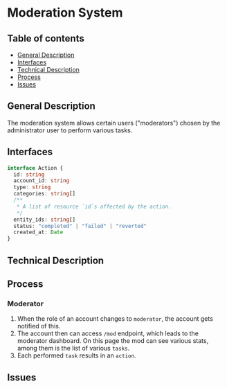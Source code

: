 # Moderation System

## Table of contents
- [General Description](#general-description)
- [Interfaces](#interfaces)
- [Technical Description](#technical-description)
- [Process](#process)
- [Issues](#issues)

## General Description
The moderation system allows certain users ("moderators") chosen by the administrator user to perform various tasks.

## Interfaces
```typescript
interface Action {
  id: string
  account_id: string
  type: string
  categories: string[]
  /**
   * A list of resource `id`s affected by the action.
   */
  entity_ids: string[]
  status: "completed" | "failed" | "reverted"
  created_at: Date
}
```

## Technical Description


## Process

### Moderator
1. When the role of an account changes to `moderator`, the account gets notified of this.
1. The account then can access `/mod` endpoint, which leads to the moderator dashboard. On this page the mod can see various stats, among them is the list of various `tasks`.
1. Each performed `task` results in an `action`.

## Issues
